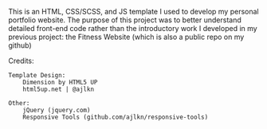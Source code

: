 This is an HTML, CSS/SCSS, and JS template I used to develop my personal portfolio website. The purpose of this project was to better understand detailed front-end code rather than the introductory work I developed in my previous project: the Fitness Website (which is also a public repo on my github)



Credits:

	Template Design:
		Dimension by HTML5 UP
		html5up.net | @ajlkn

	Other:
		jQuery (jquery.com)
		Responsive Tools (github.com/ajlkn/responsive-tools)